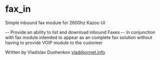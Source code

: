 fax_in
======

Simple inbound fax module for 2600hz Kazoo UI

-- Provide an ability to list and download inbound Faxes
-- In conjunction with fax module intended to appear as an complete fax solution without having to provide VOIP module to the customer

Written by Vladislav Dushenkov vlad@onnet.info

